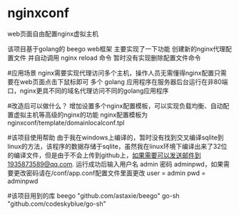 # nginxconf
web页面自由配置nginx虚拟主机

该项目基于golang的 beego web框架 主要实现了一下功能
创建新的nginx代理配置文件 并自动调用 nginx reload 命令
暂时没有实现删除配置文件命令

#应用场景
nginx需要实现代理访问多个主机，操作人员无需懂得nginx配置只需要在web页面点击下鼠标即可
多个 golang 应用程序在服务器后台运行在非80端口，nginx更具不同的域名代理访问不同的golang应用程序

#改造后可以做什么？
增加设置多个nginx配置模板，可以实现负载均衡、自动配置虚拟主机等高级的nginx的功能
nginx配置模板为nginxconf/template/domainlocalconf.tpl

#该项目使用帮助
由于我在windows上编译的，暂时没有找到交叉编译sqlite到linux的方法，该程序的数据存储于sqlite，虽然我在linux环境下编译出来了32位的编译文件，但是由于不会上传到github上，如果需要可以发送邮件到1935873589@qq.com. 运行成功后输入用户名 admin
密码 adminpwd，如果需要更改密码请在/conf/app.conf配置文件里面更改 
user = admin
pwd = adminpwd

#该项目用到的库
beego  "github.com/astaxie/beego"
go-sh  "github.com/codeskyblue/go-sh"


